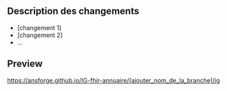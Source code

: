 ## Description des changements

* [changement 1]
* [changement 2]
* ...

## Preview

https://ansforge.github.io/IG-fhir-annuaire/[ajouter_nom_de_la_branche]/ig
